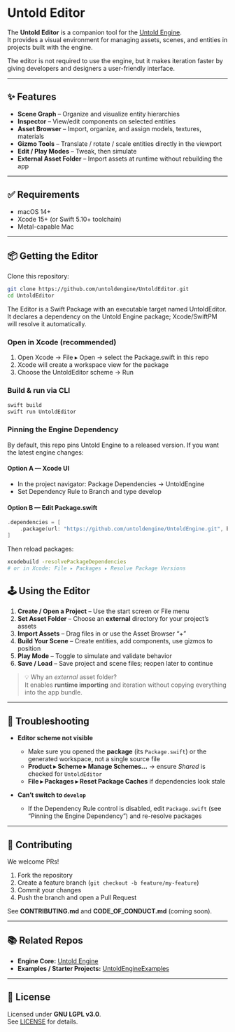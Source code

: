 # Untold Editor

The **Untold Editor** is a companion tool for the [Untold Engine](https://github.com/untoldengine/UntoldEngine).  
It provides a visual environment for managing assets, scenes, and entities in projects built with the engine.  

The editor is not required to use the engine, but it makes iteration faster by giving developers and designers a user-friendly interface.

---

## ✨ Features

- **Scene Graph** – Organize and visualize entity hierarchies  
- **Inspector** – View/edit components on selected entities  
- **Asset Browser** – Import, organize, and assign models, textures, materials  
- **Gizmo Tools** – Translate / rotate / scale entities directly in the viewport  
- **Edit / Play Modes** – Tweak, then simulate  
- **External Asset Folder** – Import assets at runtime without rebuilding the app  

---

## ✅ Requirements

- macOS 14+  
- Xcode 15+ (or Swift 5.10+ toolchain)  
- Metal-capable Mac  

---

## 📦 Getting the Editor

Clone this repository:

```bash
git clone https://github.com/untoldengine/UntoldEditor.git
cd UntoldEditor
```

The Editor is a Swift Package with an executable target named UntoldEditor.
It declares a dependency on the Untold Engine package; Xcode/SwiftPM will resolve it automatically.

### Open in Xcode (recommended)

1. Open Xcode → File ▸ Open → select the Package.swift in this repo
2. Xcode will create a workspace view for the package
3. Choose the UntoldEditor scheme → Run

### Build & run via CLI

```bash
swift build
swift run UntoldEditor
```

### Pinning the Engine Dependency

By default, this repo pins Untold Engine to a released version.
If you want the latest engine changes:

#### Option A — Xcode UI
- In the project navigator: Package Dependencies → UntoldEngine
- Set Dependency Rule to Branch and type develop

#### Option B — Edit Package.swift

```swift
.dependencies = [
    .package(url: "https://github.com/untoldengine/UntoldEngine.git", branch: "develop")
]
```

Then reload packages:

```bash
xcodebuild -resolvePackageDependencies
# or in Xcode: File ▸ Packages ▸ Resolve Package Versions
```

## 🕹 Using the Editor

1. **Create / Open a Project** – Use the start screen or File menu  
2. **Set Asset Folder** – Choose an **external** directory for your project’s assets  
3. **Import Assets** – Drag files in or use the Asset Browser “+”  
4. **Build Your Scene** – Create entities, add components, use gizmos to position  
5. **Play Mode** – Toggle to simulate and validate behavior  
6. **Save / Load** – Save project and scene files; reopen later to continue  

> 💡 Why an *external* asset folder?  
> It enables **runtime importing** and iteration without copying everything into the app bundle.

---

## 🧪 Troubleshooting

- **Editor scheme not visible**  
  - Make sure you opened the **package** (its `Package.swift`) or the generated workspace, not a single source file  
  - **Product ▸ Scheme ▸ Manage Schemes…** → ensure *Shared* is checked for `UntoldEditor`  
  - **File ▸ Packages ▸ Reset Package Caches** if dependencies look stale  

- **Can’t switch to `develop`**  
  - If the Dependency Rule control is disabled, edit `Package.swift` (see “Pinning the Engine Dependency”) and re-resolve packages  

---

## 🤝 Contributing

We welcome PRs!  

1. Fork the repository  
2. Create a feature branch (`git checkout -b feature/my-feature`)  
3. Commit your changes  
4. Push the branch and open a Pull Request  

See **CONTRIBUTING.md** and **CODE_OF_CONDUCT.md** (coming soon).

---

## 📚 Related Repos

- **Engine Core:** [Untold Engine](https://github.com/untoldengine/UntoldEngine)  
- **Examples / Starter Projects:** [UntoldEngineExamples](https://github.com/untoldengine/UntoldEngineExamples)  

---

## 📜 License

Licensed under **GNU LGPL v3.0**.  
See [LICENSE](LICENSE) for details.

